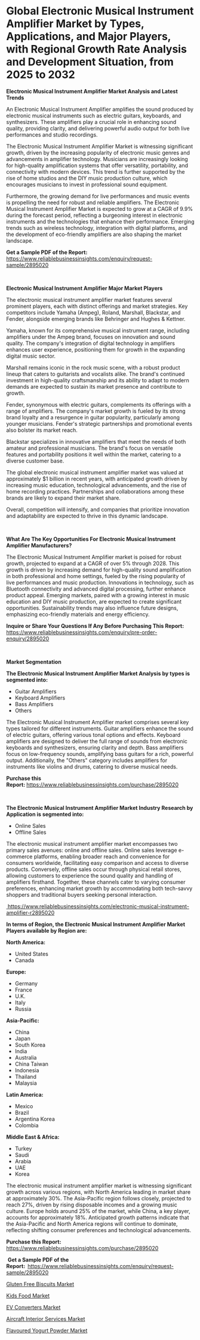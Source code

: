 <p><h1>Global Electronic Musical Instrument Amplifier Market by Types, Applications, and Major Players, with Regional Growth Rate Analysis and Development Situation, from 2025 to 2032</h1></p><p><strong>Electronic Musical Instrument Amplifier Market Analysis and Latest Trends</strong></p>
<p><p>An Electronic Musical Instrument Amplifier amplifies the sound produced by electronic musical instruments such as electric guitars, keyboards, and synthesizers. These amplifiers play a crucial role in enhancing sound quality, providing clarity, and delivering powerful audio output for both live performances and studio recordings. </p><p>The Electronic Musical Instrument Amplifier Market is witnessing significant growth, driven by the increasing popularity of electronic music genres and advancements in amplifier technology. Musicians are increasingly looking for high-quality amplification systems that offer versatility, portability, and connectivity with modern devices. This trend is further supported by the rise of home studios and the DIY music production culture, which encourages musicians to invest in professional sound equipment.</p><p>Furthermore, the growing demand for live performances and music events is propelling the need for robust and reliable amplifiers. The Electronic Musical Instrument Amplifier Market is expected to grow at a CAGR of 9.9% during the forecast period, reflecting a burgeoning interest in electronic instruments and the technologies that enhance their performance. Emerging trends such as wireless technology, integration with digital platforms, and the development of eco-friendly amplifiers are also shaping the market landscape.</p></p>
<p><strong>Get a Sample PDF of the Report:&nbsp;</strong> <a href="https://www.reliablebusinessinsights.com/enquiry/request-sample/2895020?utm_campaign=2446&utm_medium=2&utm_source=Github&utm_content=ia&utm_term=15032025&utm_id=electronic-musical-instrument-amplifier">https://www.reliablebusinessinsights.com/enquiry/request-sample/2895020</a></p>
<p>&nbsp;</p>
<p><strong>Electronic Musical Instrument Amplifier Major Market Players</strong></p>
<p><p>The electronic musical instrument amplifier market features several prominent players, each with distinct offerings and market strategies. Key competitors include Yamaha (Ampeg), Roland, Marshall, Blackstar, and Fender, alongside emerging brands like Behringer and Hughes & Kettner.</p><p>Yamaha, known for its comprehensive musical instrument range, including amplifiers under the Ampeg brand, focuses on innovation and sound quality. The company's integration of digital technology in amplifiers enhances user experience, positioning them for growth in the expanding digital music sector.</p><p>Marshall remains iconic in the rock music scene, with a robust product lineup that caters to guitarists and vocalists alike. The brand's continued investment in high-quality craftsmanship and its ability to adapt to modern demands are expected to sustain its market presence and contribute to growth.</p><p>Fender, synonymous with electric guitars, complements its offerings with a range of amplifiers. The company's market growth is fueled by its strong brand loyalty and a resurgence in guitar popularity, particularly among younger musicians. Fender's strategic partnerships and promotional events also bolster its market reach.</p><p>Blackstar specializes in innovative amplifiers that meet the needs of both amateur and professional musicians. The brand's focus on versatile features and portability positions it well within the market, catering to a diverse customer base.</p><p>The global electronic musical instrument amplifier market was valued at approximately $1 billion in recent years, with anticipated growth driven by increasing music education, technological advancements, and the rise of home recording practices. Partnerships and collaborations among these brands are likely to expand their market share.</p><p>Overall, competition will intensify, and companies that prioritize innovation and adaptability are expected to thrive in this dynamic landscape.</p></p>
<p>&nbsp;</p>
<p><strong>What Are The Key Opportunities For Electronic Musical Instrument Amplifier Manufacturers?</strong></p>
<p><p>The Electronic Musical Instrument Amplifier market is poised for robust growth, projected to expand at a CAGR of over 5% through 2028. This growth is driven by increasing demand for high-quality sound amplification in both professional and home settings, fueled by the rising popularity of live performances and music production. Innovations in technology, such as Bluetooth connectivity and advanced digital processing, further enhance product appeal. Emerging markets, paired with a growing interest in music education and DIY music production, are expected to create significant opportunities. Sustainability trends may also influence future designs, emphasizing eco-friendly materials and energy efficiency.</p></p>
<p><strong>Inquire or Share Your Questions If Any Before Purchasing This Report:</strong> <a href="https://www.reliablebusinessinsights.com/enquiry/pre-order-enquiry/2895020?utm_campaign=2446&utm_medium=2&utm_source=Github&utm_content=ia&utm_term=15032025&utm_id=electronic-musical-instrument-amplifier">https://www.reliablebusinessinsights.com/enquiry/pre-order-enquiry/2895020</a></p>
<p>&nbsp;</p>
<p><strong>Market Segmentation</strong></p>
<p><strong>The Electronic Musical Instrument Amplifier Market Analysis by types is segmented into:</strong></p>
<p><ul><li>Guitar Amplifiers</li><li>Keyboard Amplifiers</li><li>Bass Amplifiers</li><li>Others</li></ul></p>
<p><p>The Electronic Musical Instrument Amplifier market comprises several key types tailored for different instruments. Guitar amplifiers enhance the sound of electric guitars, offering various tonal options and effects. Keyboard amplifiers are designed to deliver the full range of sounds from electronic keyboards and synthesizers, ensuring clarity and depth. Bass amplifiers focus on low-frequency sounds, amplifying bass guitars for a rich, powerful output. Additionally, the "Others" category includes amplifiers for instruments like violins and drums, catering to diverse musical needs.</p></p>
<p><strong>Purchase this Report:&nbsp;</strong><a href="https://www.reliablebusinessinsights.com/purchase/2895020?utm_campaign=2446&utm_medium=2&utm_source=Github&utm_content=ia&utm_term=15032025&utm_id=electronic-musical-instrument-amplifier">https://www.reliablebusinessinsights.com/purchase/2895020</a></p>
<p>&nbsp;</p>
<p><strong>The Electronic Musical Instrument Amplifier Market Industry Research by Application is segmented into:</strong></p>
<p><ul><li>Online Sales</li><li>Offline Sales</li></ul></p>
<p><p>The electronic musical instrument amplifier market encompasses two primary sales avenues: online and offline sales. Online sales leverage e-commerce platforms, enabling broader reach and convenience for consumers worldwide, facilitating easy comparison and access to diverse products. Conversely, offline sales occur through physical retail stores, allowing customers to experience the sound quality and handling of amplifiers firsthand. Together, these channels cater to varying consumer preferences, enhancing market growth by accommodating both tech-savvy shoppers and traditional buyers seeking personal interaction.</p></p>
<p><a href="https://www.reliablebusinessinsights.com/electronic-musical-instrument-amplifier-r2895020?utm_campaign=2446&utm_medium=2&utm_source=Github&utm_content=ia&utm_term=15032025&utm_id=electronic-musical-instrument-amplifier">&nbsp;https://www.reliablebusinessinsights.com/electronic-musical-instrument-amplifier-r2895020</a></p>
<p><strong>In terms of Region, the Electronic Musical Instrument Amplifier Market Players available by Region are:</strong></p>
<p>
    <p> <strong> North America: </strong>
        <ul>
            <li>United States</li>
            <li>Canada</li>
        </ul>
        </p> 
    <p> <strong> Europe: </strong>
        <ul>
            <li>Germany</li>
            <li>France</li>
            <li>U.K.</li>
            <li>Italy</li>
            <li>Russia</li>
        </ul>
        </p> 
    <p> <strong> Asia-Pacific: </strong>
        <ul>
            <li>China</li>
            <li>Japan</li>
            <li>South Korea</li>
            <li>India</li>
            <li>Australia</li>
            <li>China Taiwan</li>
            <li>Indonesia</li>
            <li>Thailand</li>
            <li>Malaysia</li>
        </ul>
        </p> 
    <p> <strong> Latin America: </strong>
        <ul>
            <li>Mexico</li>
            <li>Brazil</li>
            <li>Argentina Korea</li>
            <li>Colombia</li>
        </ul>
        </p> 
    <p> <strong> Middle East & Africa: </strong>
        <ul>
            <li>Turkey</li>
            <li>Saudi</li>
            <li>Arabia</li>
            <li>UAE</li>
            <li>Korea</li>
        </ul>
    </p>
    </p>
<p><p>The electronic musical instrument amplifier market is witnessing significant growth across various regions, with North America leading in market share at approximately 30%. The Asia-Pacific region follows closely, projected to reach 27%, driven by rising disposable incomes and a growing music culture. Europe holds around 25% of the market, while China, a key player, accounts for approximately 18%. Anticipated growth patterns indicate that the Asia-Pacific and North America regions will continue to dominate, reflecting shifting consumer preferences and technological advancements.</p></p>
<p><strong>Purchase this Report: </strong><a href="https://www.reliablebusinessinsights.com/purchase/2895020?utm_campaign=2446&utm_medium=2&utm_source=Github&utm_content=ia&utm_term=15032025&utm_id=electronic-musical-instrument-amplifier">https://www.reliablebusinessinsights.com/purchase/2895020</a></p>
<p>&nbsp;<strong>Get a Sample PDF of the Report:&nbsp;&nbsp;</strong><a href="https://www.reliablebusinessinsights.com/enquiry/request-sample/2895020?utm_campaign=2446&utm_medium=2&utm_source=Github&utm_content=ia&utm_term=15032025&utm_id=electronic-musical-instrument-amplifier">https://www.reliablebusinessinsights.com/enquiry/request-sample/2895020</a></p>
<p><strong></strong></p>
<p><p><a href="https://www.linkedin.com/pulse/global-regional-expansion-gluten-free-biscuits-market-projected-iduyf?utm_campaign=2446&utm_medium=2&utm_source=Github&utm_content=ia&utm_term=15032025&utm_id=electronic-musical-instrument-amplifier">Gluten Free Biscuits Market</a></p><p><a href="https://www.linkedin.com/pulse/current-evaluation-future-outlook-kids-food-market-anticipated-4tqie?utm_campaign=2446&utm_medium=2&utm_source=Github&utm_content=ia&utm_term=15032025&utm_id=electronic-musical-instrument-amplifier">Kids Food Market</a></p><p><a href="https://github.com/laconiioba3/Market-Research-Report-List-1/blob/main/ev-converters-market.md?utm_campaign=2446&utm_medium=2&utm_source=Github&utm_content=ia&utm_term=15032025&utm_id=electronic-musical-instrument-amplifier">EV Converters Market</a></p><p><a href="https://github.com/szaszgrychkq/Market-Research-Report-List-1/blob/main/aircraft-interior-services-market.md?utm_campaign=2446&utm_medium=2&utm_source=Github&utm_content=ia&utm_term=15032025&utm_id=electronic-musical-instrument-amplifier">Aircraft Interior Services Market</a></p><p><a href="https://www.linkedin.com/pulse/valuation-production-cost-growth-factors-flavoured-yogurt-jwc2f?utm_campaign=2446&utm_medium=2&utm_source=Github&utm_content=ia&utm_term=15032025&utm_id=electronic-musical-instrument-amplifier">Flavoured Yogurt Powder Market</a></p></p>